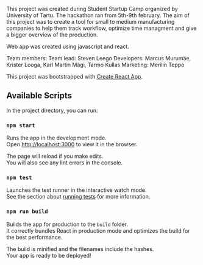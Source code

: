This project was created during Student Startup Camp organized by University of Tartu. The hackathon ran from 5th-9th february.
The aim of this project was to create a tool for small to medium manufacturing companies to help them track workflow, optimize time managment and give a bigger overview of the production.

Web app was created using javascript and react.

Team members:
Team lead: Steven Leego
Developers: Marcus Murumäe, Krister Looga, Karl Martin Mägi, Tarmo Kullas
Marketing: Merilin Teppo




This project was bootstrapped with [Create React App](https://github.com/facebook/create-react-app).

## Available Scripts

In the project directory, you can run:

### `npm start`

Runs the app in the development mode.<br>
Open [http://localhost:3000](http://localhost:3000) to view it in the browser.

The page will reload if you make edits.<br>
You will also see any lint errors in the console.

### `npm test`

Launches the test runner in the interactive watch mode.<br>
See the section about [running tests](https://facebook.github.io/create-react-app/docs/running-tests) for more information.

### `npm run build`

Builds the app for production to the `build` folder.<br>
It correctly bundles React in production mode and optimizes the build for the best performance.

The build is minified and the filenames include the hashes.<br>
Your app is ready to be deployed!
